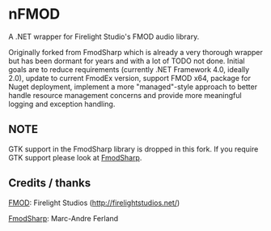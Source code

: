 nFMOD
=====

A .NET wrapper for Firelight Studio's FMOD audio library.

Originally forked from FmodSharp which is already a very thorough wrapper but has been dormant for years and with a lot of TODO not done. Initial goals are to reduce requirements (currently .NET Framework 4.0, ideally 2.0), update to current FmodEx version, support FMOD x64, package for Nuget deployment, implement a more "managed"-style approach to better handle resource management concerns and provide more meaningful logging and exception handling.

NOTE
----

GTK support in the FmodSharp library is dropped in this fork. If you require GTK support please look at [FmodSharp](https://gitorious.org/fmodsharp).

Credits / thanks
----------------

[FMOD](http://www.fmod.org/): Firelight Studios (http://firelightstudios.net/)

[FmodSharp](https://gitorious.org/fmodsharp): Marc-Andre Ferland
